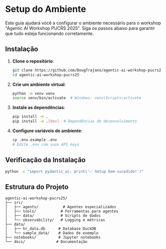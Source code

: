 # Setup do Ambiente

Este guia ajudará você a configurar o ambiente necessário para o workshop "Agentic AI Workshop PUCRS 2025". Siga os passos abaixo para garantir que tudo esteja funcionando corretamente.

## Instalação

1. **Clone o repositório**:
   ```bash
   git clone https://github.com/DougTrajano/agentic-ai-workshop-pucrs25.git
   cd agentic-ai-workshop-pucrs25
   ```

2. **Crie um ambiente virtual**:
   ```bash
   python -m venv venv
   source venv/bin/activate  # Windows: venv\Scripts\activate
   ```

3. **Instale as dependências**:
   ```bash
   pip install -e .
   pip install -e .[dev]  # Dependências de desenvolvimento
   ```

4. **Configure variáveis de ambiente**:
   ```bash
   cp .env.example .env
   # Edite .env com suas API keys
   ```

## Verificação da Instalação

```bash
python -c "import pydantic_ai; print('✅ Setup bem-sucedido!')"
```

## Estrutura do Projeto

```
agentic-ai-workshop-pucrs25/
├── src/
│   ├── agents/           # Agentes especializados
│   ├── tools/           # Ferramentas para agentes
│   ├── data/            # Scripts de dados
│   └── observability/   # Logging e métricas
├── data/
│   ├── hr_data.db      # Database DuckDB
│   └── sample_data/    # Dados de exemplo
├── notebooks/          # Jupyter notebooks
└── docs/              # Documentação
```